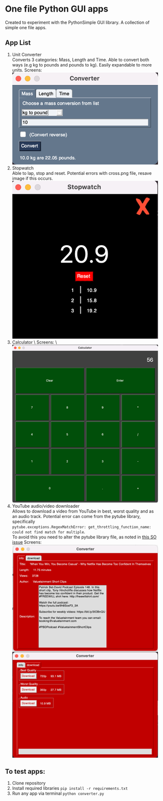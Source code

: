 # One file Python GUI apps
Created to experiment with the PythonSimple GUI library. A collection of simple one file apps.

## App List
1. Unit Converter \
Converts 3 categories: Mass, Length and Time. Able to convert both ways (e.g kg to pounds and pounds to kg). Easily expandable to more units.
Screens: \
![conv](screens/converter.png)
2. Stopwatch \
Able to lap, stop and reset. Potential errors with cross.png file, resave image if this occurs. 
![swatch](screens/stopwatch.png)
3. Calculator \ 
Screens: \ 
![calc](screens/calc.png)
4. YouTube audio/video downloader \
Allows to download a video from YouTube in best, worst quality and as an audio track. Potential error can come from the pytube library, specifically \
`pytube.exceptions.RegexMatchError: get_throttling_function_name: could not find match for multiple`. \
To avoid this you need to alter the pytube library file, as noted in [this SO issue](https://stackoverflow.com/questions/71883661/pytube-error-get-throttling-function-name-could-not-find-match-for-multiple)
Screens: \
![ytd1](screens/yt_downloader_1.png)
![ytd2](screens/yt_downloader_2.png)

## To test apps:
1. Clone repository
2. Install required libraries
`pip install -r requirements.txt`
3. Run any app via terminal
`python converter.py`
